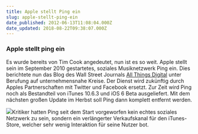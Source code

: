 ```yaml
---
title: Apple stellt Ping ein
slug: apple-stellt-ping-ein
date_published: 2012-06-13T11:08:04.000Z
date_updated: 2018-08-22T09:38:07.000Z
---
```


### Apple stellt ping ein

Es wurde bereits von Tim Cook angedeutet, nun ist es so weit. Apple stellt sein im September 2010 gestartetes, soziales Musiknetzwerk Ping ein. Dies berichtete nun das Blog des Wall Street Journals [All Things Digital](http://allthingsd.com/20120612/apples-ping-to-end-with-a-thud-in-next-release-of-itunes/) unter Berufung auf unternehmensnahe Kreise. Der Dienst wird zukünftig durch Apples Partnerschaften mit Twitter und Facebook ersetzt. Zur Zeit wird Ping noch als Bestandteil von iTunes 10.6.3 und iOS 6 Beta ausgeliefert. Mit dem nächsten großen Update im Herbst soll Ping dann komplett entfernt werden.

[![](//picdump.thafaker.de/2012/06/ping.jpg)](__GHOST_URL__/apple-stellt-ping-ein/ping-3/)Kritiker hatten Ping seit dem Start vorgeworfen kein echtes soziales Netzwerk zu sein, sondern ein verlängerter Verkaufskanal für den iTunes-Store, welcher sehr wenig Interaktion für seine Nutzer bot.

